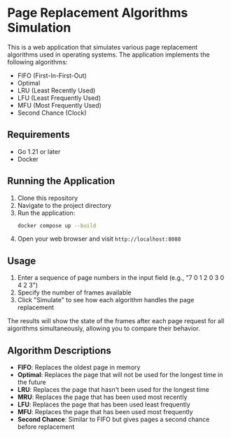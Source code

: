 # Page Replacement Algorithms Simulation

This is a web application that simulates various page replacement algorithms used in operating systems. The application implements the following algorithms:

- FIFO (First-In-First-Out)
- Optimal
- LRU (Least Recently Used)
- LFU (Least Frequently Used)
- MFU (Most Frequently Used)
- Second Chance (Clock)

## Requirements

- Go 1.21 or later
- Docker

## Running the Application

1. Clone this repository
2. Navigate to the project directory
3. Run the application:
   ```bash
   docker compose up --build
   ```
4. Open your web browser and visit `http://localhost:8080`

## Usage

1. Enter a sequence of page numbers in the input field (e.g., "7 0 1 2 0 3 0 4 2 3")
2. Specify the number of frames available
3. Click "Simulate" to see how each algorithm handles the page replacement

The results will show the state of the frames after each page request for all algorithms simultaneously, allowing you to compare their behavior.

## Algorithm Descriptions

- **FIFO**: Replaces the oldest page in memory
- **Optimal**: Replaces the page that will not be used for the longest time in the future
- **LRU**: Replaces the page that hasn't been used for the longest time
- **MRU**: Replaces the page that has been used most recently
- **LFU**: Replaces the page that has been used least frequently
- **MFU**: Replaces the page that has been used most frequently
- **Second Chance**: Similar to FIFO but gives pages a second chance before replacement 